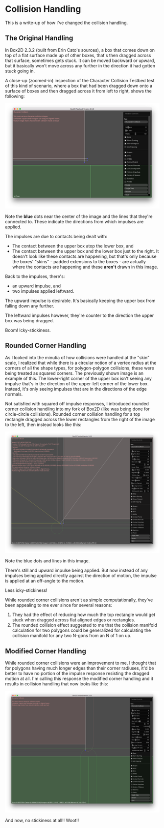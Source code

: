# Collision Handling

This is a write-up of how I've changed the collision handling.

## The Original Handling

In Box2D 2.3.2 (built from Erin Cato's sources), a box that comes down on top
of a flat surface made up of other boxes, that's then dragged across that
surface, sometimes gets stuck. It can be moved backward or upward, but it
basically won't move across any further in the direction it had gotten stuck
going in.

A close-up (zoomed-in) inspection of the Character Collision Testbed test of
this kind of scenario, where a box that had been dragged down onto a surface
of boxes and then dragged across it from left to right, shows the following:

![Image of Original Character Collision](images/OriginalRectRectCollision.png)

Note the **blue** dots near the center of the image and the lines that they're
connected to. These indicate the directions from which impulses are applied.

The impulses are due to contacts being dealt with:
 - The contact between the upper box atop the lower box, and
 - The contact between the upper box and the lower box just to the right.
It doesn't look like these contacts are happening, but that's only because the
boxes' "skins" - padded extensions to the boxes - are actually where the
contacts are happening and these **aren't** drawn in this image.

Back to the impulses, there's:
- an upward impulse, and
- two impulses applied leftward.

The upward impulse is desirable. It's basically keeping the upper box from
falling down any further.

The leftward impulses however, they're counter to the direction the upper box
was being dragged.

Boom! Icky-stickiness.

## Rounded Corner Handling

As I looked into the minutia of how collisions were handled at the "skin"
scale, I realized that while there is a circular notion of a vertex radius at
the corners of all the shape types, for polygon-polygon collisions, these were
being treated as squared corners. The previously shown image is an example of
this. The lower-right corner of the upper box isn't seeing any impulse that's
in the direction of the upper-left corner of the lower box. Instead, it's
only seeing impulses that are in the directions of the edge normals.

Not satisfied with squared off impulse responses, I introduced rounded corner
collision handling into my fork of Box2D (like was being done for circle-circle
collisions). Rounded corner collision handling for a top rectangle dragged
across the lower rectangles from the right of the image to the left, then
instead looks like this:

![Image of Round Corner Character Collision](images/RoundCornerRectRectCollision.png)

Note the blue dots and lines in this image.

There's still and upward impulse being applied. But now instead of any impulses
being applied directly against the direction of motion, the impulse is applied
at an off-angle to the motion.

Less icky-stickiness!

While rounded corner collisions aren't as simple computationally, they've been
appealing to me ever since for several reasons:
 1. They had the effect of reducing how much the top rectangle would get stuck
    when dragged across flat aligned edges or rectangles.
 2. The rounded collision effect suggested to me that the collision manifold
    calculation for two polygons could be generalized for calculating the
    collision manifold for any two N-gons from an N of 1 on up.

## Modified Corner Handling

While rounded corner collisions were an improvement to me, I thought that for
polygons having much longer edges than their corner radiuses, it'd be better to
have no portion of the impulse response resisting the dragged motion at all.
I'm calling this response the modified corner handling and it results in
collision handling that now looks like this:

![Image of Modified Corner Handling](images/ThresholdRectRectCollision.png)

And now, no stickiness at all!! Woot!!
